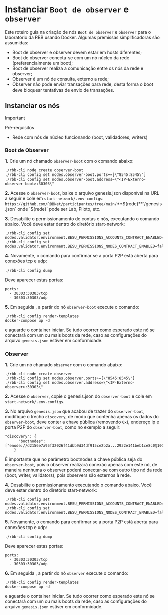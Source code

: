 # Instanciar `Boot de observer` e `observer`

Este roteiro guia na criação de nós `Boot de observer` e `observer` para o laboratório da RBB usando Docker. Algumas premissas simplificadoras são assumidas: 
- Boot de observer e observer devem estar em hosts diferentes;
- Boot de observer conecta-se com um nó núcleo da rede (preferencialmente um boot);
- Boot de observer realiza a comunicação entre os nós da rede e observer;
- Observer é um nó de consulta, externo a rede;
- Observer não pode enviar transações para rede, desta forma o boot deve bloquear tentativas de envio de transações.

## Instanciar os nós

> [!IMPORTANT]
> Pré-requisitos
> 	- Rede com nós de núcleo funcionando (boot, validadores, writers)

### Boot de Observer

**1.** Crie um nó chamado `observer-boot` com o comando abaixo:
```
./rbb-cli node create observer-boot
./rbb-cli config set nodes.observer-boot.ports+=[\"8545:8545\"]
./rbb-cli config set nodes.observer-boot.address=\"<IP-Externo-observer-boot>:30303\"
```

**2.** Acesse o `observer-boot`, baixe o arquivo genesis.json disponível na URL a seguir e cole em `start-network/.env-configs`: `https://github.com/RBBNet/participantes/tree/main/`**${rede}**`/genesis.json` onde `${rede}` pode ser Lab, Piloto, etc.

**3.** Desabilite o permissionamento de contas e nós, executando o comando abaixo. Você deve estar dentro do diretório start-network:
```
./rbb-cli config set nodes.validator.environment.BESU_PERMISSIONS_ACCOUNTS_CONTRACT_ENABLED=false
./rbb-cli config set nodes.validator.environment.BESU_PERMISSIONS_NODES_CONTRACT_ENABLED=false
```

**4.** Novamente, o comando para confirmar se a porta P2P está aberta para conexões tcp e udp:

```
./rbb-cli config dump
```

Deve aparecer estas portas:

	ports:
      - 30303:30303/tcp
      - 30303:30303/udp 


**5.** Em seguida , a partir do nó `observer-boot` execute o comando:
```
./rbb-cli config render-templates
docker-compose up -d
```

e aguarde o container iniciar. Se tudo ocorrer como esperado este nó se conectará com um ou mais boots da rede, caso as configurações do arquivo `genesis.json` estiver em conformidade.



### Observer

**1.** Crie um nó chamado `observer` com o comando abaixo:
```
./rbb-cli node create observer
./rbb-cli config set nodes.observer.ports+=[\"8545:8545\"]
./rbb-cli config set nodes.observer.address=\"<IP-Externo-observer>:30303\"
```

**2.** Acesse o `observer`, copie o genesis.json do `observer-boot` e cole em `start-network/.env-configs`.

**3.** No arquivo `genesis.json` que acabou de trazer do `observer-boot`, modifique o trecho `discovery`, de modo que contenha apenas os dados do `observer-boot`, deve conter a chave pública (removendo `0x`), endereço ip e porta P2P do `observer-boot`, como no exemplo a seguir:
```
"discovery": {
      "bootnodes": ["enode://d2156e7a95f32026f41dbb9d34df915ce2b2a...2932e141beb1ce8c0@100.100.100.100:30303"]
    }
```

É importante que no parâmetro bootnodes a chave pública seja do `observer-boot`, pois o observer realizará conexão apenas com este nó, de maneira nenhuma o observer poderá conectar-se com outro tipo nó da rede (boot, writer, validators), pois observers são externos à rede. 

**4.** Desabilite o permissionamento executando o comando abaixo. Você deve estar dentro do diretório start-network:
```
./rbb-cli config set nodes.validator.environment.BESU_PERMISSIONS_ACCOUNTS_CONTRACT_ENABLED=false
./rbb-cli config set nodes.validator.environment.BESU_PERMISSIONS_NODES_CONTRACT_ENABLED=false
```

**5.** Novamente, o comando para confirmar se a porta P2P está aberta para conexões tcp e udp:

```
./rbb-cli config dump
```

Deve aparecer estas portas:

	ports:
      - 30303:30303/tcp
      - 30303:30303/udp 





**6.** Em seguida , a partir do nó `observer` execute o comando:
```
./rbb-cli config render-templates
docker-compose up -d
```

e aguarde o container iniciar. Se tudo ocorrer como esperado este nó se conectará com um ou mais boots da rede, caso as configurações do arquivo `genesis.json` estiver em conformidade.

